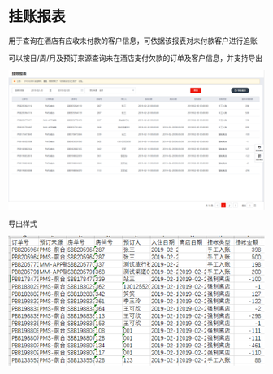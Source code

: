 # 挂账报表

用于查询在酒店有应收未付款的客户信息，可依据该报表对未付款客户进行追账

 可以按日/周/月及预订来源查询未在酒店支付欠款的订单及客户信息，并支持导出

![](../../../.gitbook/assets/image%20%2817%29.png)

 导出样式

![](../../../.gitbook/assets/image%20%28105%29.png)

